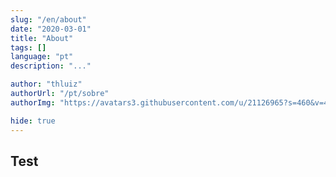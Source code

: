 ```yaml
---
slug: "/en/about"
date: "2020-03-01"
title: "About"
tags: []
language: "pt"
description: "..."

author: "thluiz"
authorUrl: "/pt/sobre"
authorImg: "https://avatars3.githubusercontent.com/u/21126965?s=460&v=4"

hide: true
---
```



## Test